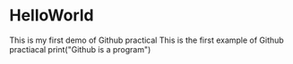 # HelloWorld
This is my first demo of Github practical
This is the first example of Github practiacal
print("Github is a program")
